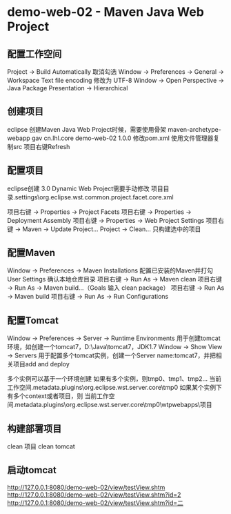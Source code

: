 # demo-web-02 - Maven Java Web Project

## 配置工作空间
Project -> Build Automatically 取消勾选
Window -> Preferences -> General -> Workspace Text file encoding 修改为 UTF-8
Window -> Open Perspective -> Java
Package Presentation -> Hierarchical

## 创建项目
eclipse 创建Maven Java Web Project时候，需要使用骨架 maven-archetype-webapp
gav cn.lhl.core demo-web-02 1.0.0
修改pom.xml 使用文件管理器复制src 项目右键Refresh

## 配置项目
eclipse创建 3.0 Dynamic Web Project需要手动修改
项目目录\.settings\org.eclipse.wst.common.project.facet.core.xml
<?xml version="1.0" encoding="UTF-8"?>
<faceted-project>
  <fixed facet="wst.jsdt.web"/>
  <installed facet="jst.web" version="3.0"/>
  <installed facet="wst.jsdt.web" version="1.0"/>
  <installed facet="java" version="1.7"/>
</faceted-project>
项目右键 -> Properties -> Project Facets
项目右键 -> Properties -> Deployment Assembly
项目右键 -> Properties -> Web Project Settings
项目右键 -> Maven -> Update Project...
Project -> Clean... 只构建选中的项目

## 配置Maven
Window -> Preferences -> Maven
Installations 配置已安装的Maven并打勾
User Settings 确认本地仓库目录
项目右键 -> Run As -> Maven clean
项目右键 -> Run As -> Maven build...（Goals 输入 clean package）
项目右键 -> Run As -> Maven build
项目右键 -> Run As -> Run Configurations

## 配置Tomcat
Window -> Preferences -> Server -> Runtime Environments
用于创建tomcat环境，如创建一个tomcat7，D:\Java\tomcat7，JDK1.7
Window -> Show View -> Servers
用于配置多个tomcat实例，创建一个Server name:tomcat7，并把相关项目add and deploy

多个实例可以基于一个环境创建
如果有多个实例，则tmp0、tmp1、tmp2...
当前工作空间\.metadata\.plugins\org.eclipse.wst.server.core\tmp0
如果某个实例下有多个context或者项目，则
当前工作空间\.metadata\.plugins\org.eclipse.wst.server.core\tmp0\wtpwebapps\项目

## 构建部署项目
clean 项目
clean tomcat

## 启动tomcat
http://127.0.0.1:8080/demo-web-02/view/testView.shtm
http://127.0.0.1:8080/demo-web-02/view/testView.shtm?id=2
http://127.0.0.1:8080/demo-web-02/view/testView.shtm?id=二
